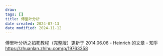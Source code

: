 ```yaml
---
draw:
tags: []
title: 傅里叶分析
date created: 2024-07-13
date modified: 2024-11-12
---
```


傅里叶分析之掐死教程（完整版）更新于 2014.06.06 - Heinrich 的文章 - 知乎  
https://zhuanlan.zhihu.com/p/19763358
